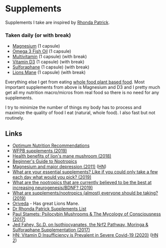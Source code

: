# Supplements

Supplements I take are inspired by [Rhonda Patrick](https://fastlifehacks.com/dr-rhonda-patricks-supplements-list/).

### Taken daily (or with break)

- [Magnesium](https://www.amazon.co.uk/Thorne-Research-Magnesium-Citramate-Vegetarian/dp/B0797SJ88Y) (1 capsule)
- [Omega 3 Fish Oil](https://www.amazon.co.uk/1000mg-Softgels-Supply-Balanced-Contaminant/dp/B01BFIHWDS) (1 capsule)
- [Multivitamin](https://www.amazon.co.uk/Multivitamins-Multivitamin-Vegetarians-Nu-Nutrition/dp/B01IFGDNVS) (1 capsule) (with break)
- [Vitamin D3](https://www.amazon.co.uk/Supplement-Absorption-Cholecalciferol-Nu-Nutrition/dp/B01NC3DJK7) (1 capsule) (with break)
- [Sulforaphane](https://www.amazon.co.uk/Jarrow-Formulas-Broccomax-Vcaps-Capsules/dp/B01D15LMCK) (1 capsule) (with break)
- [Lions Mane](https://oriveda.co.uk/lions-mane.php) (1 capsule) (with break)

Everything else I get from eating [whole food plant based food](foods.md). Most important supplements from above is Magnesium and D3 and I pretty much get all my nutrition macro/micros from real food so there is no need for any supplements.

I try to minimize the number of things my body has to process and maximize the quality of food I eat (natural, whole food). I also fast but not routinely.

## Links

- [Optimum Nutrition Recommendations](https://nutritionfacts.org/2011/09/12/dr-gregers-2011-optimum-nutrition-recommendations/)
- [WFPB supplements (2019)](https://www.reddit.com/r/PlantBasedDiet/comments/ac6w9v/vitamins/)
- [Health benefits of lion's mane mushroom (2018)](https://www.youtube.com/watch?v=p02umCRoFas)
- [Beginner's Guide to Nootropics](https://www.reddit.com/r/Nootropics/wiki/beginners)
- [Magnesium and major depression (2011)](https://www.ncbi.nlm.nih.gov/books/NBK507265/) ([HN](https://news.ycombinator.com/item?id=20181855))
- [What are your essential supplements? Like if you could only take a few each day what would you pick? (2019)](https://www.reddit.com/r/Supplements/comments/bwhhro/what_are_your_essential_supplements_like_if_you/)
- [What are the nootropics that are currently believed to be the best at increasing neurogenesis/BDNF? (2019)](https://www.reddit.com/r/Nootropics/comments/c2kec5/what_are_the_nootropics_that_are_currently/)
- [What are supplements/nootropics (almost) everyone should be taking? (2019)](https://www.reddit.com/r/Nootropics/comments/cskqi5/what_are_supplementsnootropics_almost_everyone/)
- [Oriveda](https://oriveda.co.uk/) - Has great Lions Mane.
- [Dr Rhonda Patrick Supplements List](https://fastlifehacks.com/dr-rhonda-patricks-supplements-list/)
- [Paul Stamets: Psilocybin Mushrooms & The Mycology of Consciousness (2017)](https://www.youtube.com/watch?v=vFWxWq0Fv0U)
- [Jed Fahey, Sc.D. on Isothiocyanates, the Nrf2 Pathway, Moringa & Sulforaphane Supplementation (2017)](https://www.youtube.com/watch?v=Q0lBVCpq8jc)
- [HN: Vitamin D Insufficiency is Prevalent in Severe Covid-19 (2020)](https://news.ycombinator.com/item?id=23023703) ([HN 2](https://news.ycombinator.com/item?id=23119949))
